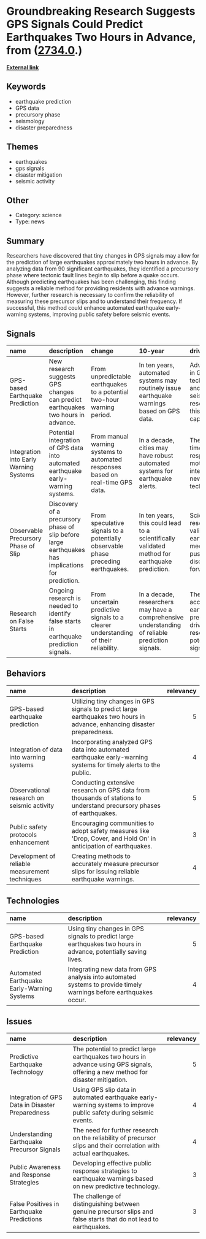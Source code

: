 # __Groundbreaking Research Suggests GPS Signals Could Predict Earthquakes Two Hours in Advance__, from ([2734.0](https://kghosh.substack.com/p/2734.0).)

__[External link](https://futurism.com/the-byte/scientists-predict-earthquakes-analyzing-gps-data?utm_source=substack&utm_medium=email)__



## Keywords

* earthquake prediction
* GPS data
* precursory phase
* seismology
* disaster preparedness

## Themes

* earthquakes
* gps signals
* disaster mitigation
* seismic activity

## Other

* Category: science
* Type: news

## Summary

Researchers have discovered that tiny changes in GPS signals may allow for the prediction of large earthquakes approximately two hours in advance. By analyzing data from 90 significant earthquakes, they identified a precursory phase where tectonic fault lines begin to slip before a quake occurs. Although predicting earthquakes has been challenging, this finding suggests a reliable method for providing residents with advance warnings. However, further research is necessary to confirm the reliability of measuring these precursor slips and to understand their frequency. If successful, this method could enhance automated earthquake early-warning systems, improving public safety before seismic events.

## Signals

| name                                   | description                                                                                       | change                                                                             | 10-year                                                                                         | driving-force                                                                                     |   relevancy |
|:---------------------------------------|:--------------------------------------------------------------------------------------------------|:-----------------------------------------------------------------------------------|:------------------------------------------------------------------------------------------------|:--------------------------------------------------------------------------------------------------|------------:|
| GPS-based Earthquake Prediction        | New research suggests GPS changes can predict earthquakes two hours in advance.                   | From unpredictable earthquakes to a potential two-hour warning period.             | In ten years, automated systems may routinely issue earthquake warnings based on GPS data.      | Advancements in GPS technology and seismology research drive this predictive capability.          |           4 |
| Integration into Early Warning Systems | Potential integration of GPS data into automated earthquake early-warning systems.                | From manual warning systems to automated responses based on real-time GPS data.    | In a decade, cities may have robust automated systems for earthquake alerts.                    | The need for timely disaster response motivates the integration of new technologies.              |           5 |
| Observable Precursory Phase of Slip    | Discovery of a precursory phase of slip before large earthquakes has implications for prediction. | From speculative signals to a potentially observable phase preceding earthquakes.  | In ten years, this could lead to a scientifically validated method for earthquake prediction.   | Scientific research and validation of earthquake mechanisms push this discovery forward.          |           5 |
| Research on False Starts               | Ongoing research is needed to identify false starts in earthquake prediction signals.             | From uncertain predictive signals to a clearer understanding of their reliability. | In a decade, researchers may have a comprehensive understanding of reliable prediction signals. | The quest for accuracy in earthquake prediction drives the research into potential false signals. |           4 |

## Behaviors

| name                                           | description                                                                                                               |   relevancy |
|:-----------------------------------------------|:--------------------------------------------------------------------------------------------------------------------------|------------:|
| GPS-based earthquake prediction                | Utilizing tiny changes in GPS signals to predict large earthquakes two hours in advance, enhancing disaster preparedness. |           5 |
| Integration of data into warning systems       | Incorporating analyzed GPS data into automated earthquake early-warning systems for timely alerts to the public.          |           4 |
| Observational research on seismic activity     | Conducting extensive research on GPS data from thousands of stations to understand precursory phases of earthquakes.      |           5 |
| Public safety protocols enhancement            | Encouraging communities to adopt safety measures like 'Drop, Cover, and Hold On' in anticipation of earthquakes.          |           3 |
| Development of reliable measurement techniques | Creating methods to accurately measure precursor slips for issuing reliable earthquake warnings.                          |           4 |

## Technologies

| name                                       | description                                                                                                        |   relevancy |
|:-------------------------------------------|:-------------------------------------------------------------------------------------------------------------------|------------:|
| GPS-based Earthquake Prediction            | Using tiny changes in GPS signals to predict large earthquakes two hours in advance, potentially saving lives.     |           5 |
| Automated Earthquake Early-Warning Systems | Integrating new data from GPS analysis into automated systems to provide timely warnings before earthquakes occur. |           4 |

## Issues

| name                                             | description                                                                                                                       |   relevancy |
|:-------------------------------------------------|:----------------------------------------------------------------------------------------------------------------------------------|------------:|
| Predictive Earthquake Technology                 | The potential to predict large earthquakes two hours in advance using GPS signals, offering a new method for disaster mitigation. |           5 |
| Integration of GPS Data in Disaster Preparedness | Using GPS slip data in automated earthquake early-warning systems to improve public safety during seismic events.                 |           4 |
| Understanding Earthquake Precursor Signals       | The need for further research on the reliability of precursor slips and their correlation with actual earthquakes.                |           4 |
| Public Awareness and Response Strategies         | Developing effective public response strategies to earthquake warnings based on new predictive technology.                        |           3 |
| False Positives in Earthquake Predictions        | The challenge of distinguishing between genuine precursor slips and false starts that do not lead to earthquakes.                 |           3 |